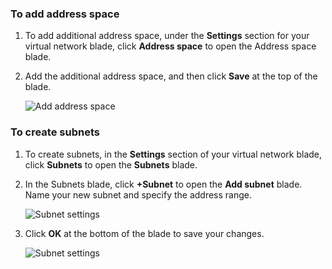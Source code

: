 ### To add address space
1. To add additional address space, under the **Settings** section for your virtual network blade, click **Address space** to open the Address space blade.
2. Add the additional address space, and then click **Save** at the top of the blade.
   
    ![Add address space](./media/vpn-gateway-additional-address-space-include/address_space.png)

### To create subnets
1. To create subnets, in the **Settings** section of your virtual network blade, click **Subnets** to open the **Subnets** blade. 
2. In the Subnets blade, click **+Subnet** to open the **Add subnet** blade. Name your new subnet and specify the address range.
   
    ![Subnet settings](./media/vpn-gateway-additional-address-space-include/add_subnet.png)        
3. Click **OK** at the bottom of the blade to save your changes.
   
    ![Subnet settings](./media/vpn-gateway-additional-address-space-include/ok.png)

